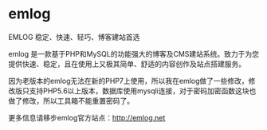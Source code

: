 emlog
=====

EMLOG 稳定、快速、轻巧、博客建站首选

emlog 是一款基于PHP和MySQL的功能强大的博客及CMS建站系统。致力于为您提供快速、稳定，且在使用上又极其简单、舒适的内容创作及站点搭建服务。

因为老版本的emlog无法在新的PHP7上使用，所以我在emlog做了一些修改，修改版只支持PHP5.6以上版本，数据库使用mysqli连接，对于密码加密函数这块也做了修改，所以工具箱不能重置密码了。

更多信息请移步emlog官方站点：http://emlog.net
